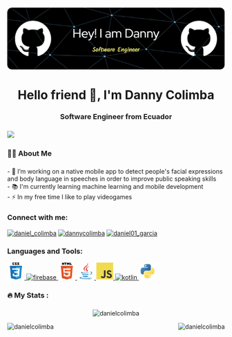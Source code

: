 ![Header](./github-header-image.png)


###

<h1 align="center">Hello friend 👋, I'm Danny Colimba</h1>
<h3 align="center">Software Engineer from Ecuador</h3>

###

<div align="left">
  <img src="https://visitor-badge.laobi.icu/badge?page_id=danielcolimba.danielcolimba&"  />
</div>

<h3 align="left">👩‍💻  About Me</h3>

###

<p align="left">- 🔭 I’m working on a native mobile app to detect people's facial expressions and body language in speeches in order to improve public speaking skills<br>- 📚 I'm currently learning machine learning and mobile development<br>- ⚡ In my free time I like to play videogames</p>

###

<h3 align="left">Connect with me:</h3>
<p align="left">
<a href="https://twitter.com/daniel_colimba" target="blank"><img align="center" src="https://raw.githubusercontent.com/rahuldkjain/github-profile-readme-generator/master/src/images/icons/Social/twitter.svg" alt="daniel_colimba" height="30" width="40" /></a>
<a href="https://kaggle.com/dannycolimba" target="blank"><img align="center" src="https://raw.githubusercontent.com/rahuldkjain/github-profile-readme-generator/master/src/images/icons/Social/kaggle.svg" alt="dannycolimba" height="30" width="40" /></a>
<a href="https://instagram.com/daniel01_garcia" target="blank"><img align="center" src="https://raw.githubusercontent.com/rahuldkjain/github-profile-readme-generator/master/src/images/icons/Social/instagram.svg" alt="daniel01_garcia" height="30" width="40" /></a>
</p>

<h3 align="left">Languages and Tools:</h3>
<p align="left"> <a href="https://www.w3schools.com/css/" target="_blank" rel="noreferrer"> <img src="https://raw.githubusercontent.com/devicons/devicon/master/icons/css3/css3-original-wordmark.svg" alt="css3" width="40" height="40"/> </a> <a href="https://firebase.google.com/" target="_blank" rel="noreferrer"> <img src="https://www.vectorlogo.zone/logos/firebase/firebase-icon.svg" alt="firebase" width="40" height="40"/> </a> <a href="https://www.w3.org/html/" target="_blank" rel="noreferrer"> <img src="https://raw.githubusercontent.com/devicons/devicon/master/icons/html5/html5-original-wordmark.svg" alt="html5" width="40" height="40"/> </a> <a href="https://www.java.com" target="_blank" rel="noreferrer"> <img src="https://raw.githubusercontent.com/devicons/devicon/master/icons/java/java-original.svg" alt="java" width="40" height="40"/> </a> <a href="https://developer.mozilla.org/en-US/docs/Web/JavaScript" target="_blank" rel="noreferrer"> <img src="https://raw.githubusercontent.com/devicons/devicon/master/icons/javascript/javascript-original.svg" alt="javascript" width="40" height="40"/> </a> <a href="https://kotlinlang.org" target="_blank" rel="noreferrer"> <img src="https://www.vectorlogo.zone/logos/kotlinlang/kotlinlang-icon.svg" alt="kotlin" width="40" height="40"/> </a> <a href="https://www.python.org" target="_blank" rel="noreferrer"> <img src="https://raw.githubusercontent.com/devicons/devicon/master/icons/python/python-original.svg" alt="python" width="40" height="40"/> </a> </p>

###

<h3 align="left">🔥   My Stats :</h3>

###

<div align="center">
  <p>
    <img src="https://github-readme-streak-stats.herokuapp.com/?user=danielcolimba&theme=dark" alt="danielcolimba" height="220" alt="streak graph"/>
  </p>
</div>
<div>
  <img align="right" src="https://github-readme-stats.vercel.app/api?username=danielcolimba&show_icons=true&locale=en&theme=dark" alt="danielcolimba" height="180"/>
  <img align="left" src="https://github-readme-stats.vercel.app/api/top-langs?username=danielcolimba&show_icons=true&locale=en&layout=compact&theme=dark" alt="danielcolimba"  height="180"/>
</div>





